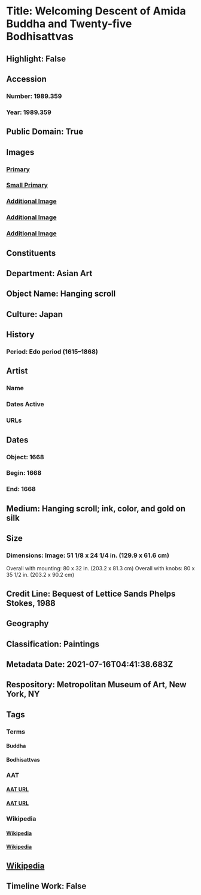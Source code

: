 # Title: Welcoming Descent of Amida Buddha and Twenty-five Bodhisattvas
## Highlight: False
## Accession
### Number: 1989.359
### Year: 1989.359
## Public Domain: True
## Images
### [Primary](https://images.metmuseum.org/CRDImages/as/original/DP211941.jpg)
### [Small Primary](https://images.metmuseum.org/CRDImages/as/web-large/DP211941.jpg)
### [Additional Image](https://images.metmuseum.org/CRDImages/as/original/DP211534.jpg)
### [Additional Image](https://images.metmuseum.org/CRDImages/as/original/DP211977.jpg)
### [Additional Image](https://images.metmuseum.org/CRDImages/as/original/DP211943.jpg)
## Constituents
## Department: Asian Art
## Object Name: Hanging scroll
## Culture: Japan
## History
### Period: Edo period (1615–1868)
## Artist
### Name
### Dates Active
### URLs
## Dates
### Object: 1668
### Begin: 1668
### End: 1668
## Medium: Hanging scroll; ink, color, and gold on silk
## Size
### Dimensions: Image: 51 1/8 x 24 1/4 in. (129.9 x 61.6 cm)
Overall with mounting: 80 x 32 in. (203.2 x 81.3 cm)
Overall with knobs: 80 x 35 1/2 in. (203.2 x 90.2 cm)
## Credit Line: Bequest of Lettice Sands Phelps Stokes, 1988
## Geography
## Classification: Paintings
## Metadata Date: 2021-07-16T04:41:38.683Z
## Respository: Metropolitan Museum of Art, New York, NY
## Tags
### Terms
#### Buddha
#### Bodhisattvas
### AAT
#### [AAT URL](http://vocab.getty.edu/page/aat/300262950)
#### [AAT URL](http://vocab.getty.edu/page/aat/300264360)
### Wikipedia
#### [Wikipedia]()
#### [Wikipedia]()
## [Wikipedia](https://www.wikidata.org/wiki/Q78852218)
## Timeline Work: False
